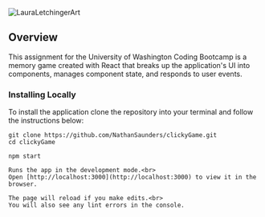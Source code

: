![LauraLetchingerArt](https://user-images.githubusercontent.com/43506553/56410475-131c0100-6232-11e9-8a4a-8e80a24434a4.jpg)

## Overview

This assignment for the University of Washington Coding Bootcamp is a memory game created with React that breaks up the application's UI into components, manages component state, and responds to user events.

### Installing Locally

To install the application clone the repository into your terminal and follow the instructions below:

    git clone https://github.com/NathanSaunders/clickyGame.git
    cd clickyGame

`npm start`

    Runs the app in the development mode.<br>
    Open [http://localhost:3000](http://localhost:3000) to view it in the browser.

    The page will reload if you make edits.<br>
    You will also see any lint errors in the console.
